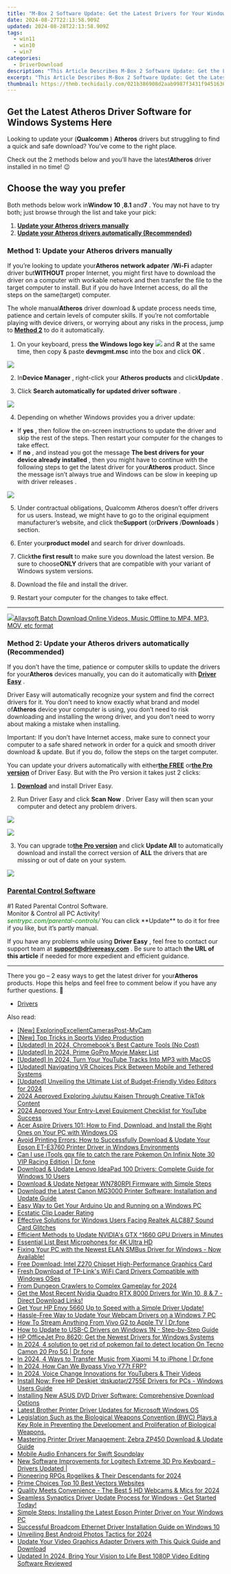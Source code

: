 ```yaml
---
title: "M-Box 2 Software Update: Get the Latest Drivers for Your Windows PC Easily"
date: 2024-08-27T22:13:58.909Z
updated: 2024-08-28T22:13:58.909Z
tags:
  - win11
  - win10
  - win7
categories:
  - DriverDownload
description: "This Article Describes M-Box 2 Software Update: Get the Latest Drivers for Your Windows PC Easily"
excerpt: "This Article Describes M-Box 2 Software Update: Get the Latest Drivers for Your Windows PC Easily"
thumbnail: https://thmb.techidaily.com/021b386908d2aab9987f3431f9451636e6368aadab9296b545a53a53a62cf42a.jpg
---
```


## Get the Latest Atheros Driver Software for Windows Systems Here

Looking to update your (**Qualcomm** ) **Atheros** drivers but struggling to find a quick and safe download? You’ve come to the right place.

 Check out the 2 methods below and you’ll have the latest**Atheros** driver installed in no time! 😉

## Choose the way you prefer

 Both methods below work in**Window 10** ,**8.1** and**7** . You may not have to try both; just browse through the list and take your pick:

1. **[Update your Atheros drivers manually](https://tools.techidaily.com/drivereasy/download/)**
2. **[Update your Atheros drivers automatically (Recommended)](https://tools.techidaily.com/drivereasy/download/)**

### Method 1: Update your Atheros drivers manually

 If you’re looking to update your**Atheros** **network adpater** /**Wi-Fi** adapter driver but**WITHOUT** proper Internet, you might first have to download the driver on a computer with workable network and then transfer the file to the target computer to install. But if you do have Internet access, do all the steps on the same(target) computer.

 The whole manual**Atheros** driver download & update process  needs time, patience and certain levels of computer skills. If you’re not comfortable playing  with device drivers, or worrying about any risks in the process, jump to **[Method 2](https://tools.techidaily.com/drivereasy/download/)**  to do it automatically.

 1) On your keyboard, press **the Windows logo key** **![](https://images.drivereasy.com/wp-content/uploads/2018/04/img_5ae0331bc08e4.png)**  and **R**  at the same time, then copy & paste **devmgmt.msc** into the box and click **OK** .

![](https://images.drivereasy.com/wp-content/uploads/2018/05/img_5afb9c1b96ba9.png)

 2) In**Device Manager** , right-click your **Atheros products** and click**Update** .

 3) Click **Search automatically for updated driver software** .

![](https://images.drivereasy.com/wp-content/uploads/2018/07/img_5b60227d330f0.png)

4) Depending on whether Windows provides you a driver update:

* If **yes** , then follow the on-screen instructions to update the driver and skip the rest of the steps. Then restart your computer for the changes to take effect.
* If **no** , and instead you got the message **The best drivers for your device already installed** , then you might have to continue with the following steps to get the latest driver for your**Atheros** product. Since the message isn’t always true and Windows can be slow in keeping up with driver releases .

![](https://images.drivereasy.com/wp-content/uploads/2018/07/img_5b602d7234e1b.jpg)

 5) Under contractual obligations, Qualcomm Atheros doesn’t offer drivers for us users. Instead, we might have to  go to the original equipment manufacturer’s website, and click the**Support** (or**Drivers** /**Downloads** ) section.

 6) Enter your**product model** and search for driver downloads.

 7) Click**the first result** to make sure you download the latest version.  Be sure to choose**ONLY** drivers that are compatible with your variant of Windows system versions.

 8) Download the file and install the driver.

 9) Restart your computer for the changes to take effect.

---

<!-- affiliate ads begin -->
<a href="https://secure.2checkout.com/order/checkout.php?PRODS=4631056&QTY=1&AFFILIATE=108875&CART=1"><img src="https://secure.avangate.com/images/merchant/997e65474a248252883b485717f7d098/products/buy-windows.png" border="0">Allavsoft Batch Download Online Videos, Music Offline to MP4, MP3, MOV, etc format </a>
<!-- affiliate ads end -->
### Method 2: Update your Atheros drivers automatically (Recommended)

 If you don’t have the time, patience or computer skills to update the drivers for your**Atheros** devices  manually, you can do it automatically with **[Driver Easy](https://tools.techidaily.com/drivereasy/download/)**  .

 Driver Easy will automatically recognize your system and find the correct drivers for it. You don’t need to know exactly what brand and model of**Atheros** device your computer is using, you don’t need to risk downloading and installing the wrong driver, and you don’t need to worry about making a mistake when installing.

 Important: If you don’t have Internet access, make sure to connect your computer to a safe shared network in order for a quick and smooth driver download & update. But if you do, follow the steps on the target computer.

 You can update your drivers automatically with either[**the FREE**](https://tools.techidaily.com/drivereasy/download/)  or[**the Pro version**](https://tools.techidaily.com/drivereasy/download/) of Driver Easy. But with the Pro version it takes just 2 clicks:

 1) **[Download](https://tools.techidaily.com/drivereasy/download/)**  and install Driver Easy.

 2) Run Driver Easy and click **Scan Now** .  Driver Easy will then scan your computer and detect any problem drivers.

![](https://images.drivereasy.com/wp-content/uploads/2018/07/img_5b3b19bf43ece.jpg)

<!-- affiliate ads begin -->
<a href="https://shop.copernic.com/order/checkout.php?PRODS=41033095&QTY=1&AFFILIATE=108875&CART=1"><img src="https://secure.2checkout.com/images/merchant/8d30aa96e72440759f74bd2306c1fa3d/Copernic-2023-Affiliate-728x90-Advanced-3YR.png" border="0"></a>
<!-- affiliate ads end -->
 3) You can upgrade to[**the Pro version**](https://tools.techidaily.com/drivereasy/download/)  and click **Update All** to automatically download and install the correct version of **ALL**  the drivers that are missing or out of date on your system.

![](https://images.drivereasy.com/wp-content/uploads/2018/07/img_5b5af0deb80ba.jpg)

<!-- affiliate ads begin -->
<h3 id="200610"><a href="https://sentrypc.7eer.net/c/5597632/200610/3022">Parental Control Software</a></h3>
<span class="text-ad-content">
	#1 Rated Parental Control Software.<br/>
	Monitor & Control all PC Activity!<br/>
		<cite style="color:green">sentrypc.com/parental-controls/</cite>
	</span><img height="0" width="0" src="https://sentrypc.7eer.net/i/5597632/200610/3022" style="position:absolute;visibility:hidden;" border="0" />
<!-- affiliate ads end -->
 You can click **Update**  to  do it for free if you like, but it’s partly manual.

 If you have any problems while using **Driver Easy** , feel free to contact our support team at **<support@drivereasy.com>** . Be sure to attach **the URL of this article** if needed for more expedient and efficient guidance.

---

 There you go – 2 easy ways to get the latest driver for your**Atheros** products. Hope this helps and feel free to comment below if you have any further questions. 🙂

* [Drivers](https://tools.techidaily.com/drivereasy/download/)

<ins class="adsbygoogle"
     style="display:block"
     data-ad-format="autorelaxed"
     data-ad-client="ca-pub-7571918770474297"
     data-ad-slot="1223367746"></ins>



<ins class="adsbygoogle"
     style="display:block"
     data-ad-client="ca-pub-7571918770474297"
     data-ad-slot="8358498916"
     data-ad-format="auto"
     data-full-width-responsive="true"></ins>

<span class="atpl-alsoreadstyle">Also read:</span>
<div><ul>
<li><a href="https://desktop-recording.techidaily.com/new-exploringexcellentcameraspost-mycam/"><u>[New] ExploringExcellentCamerasPost-MyCam</u></a></li>
<li><a href="https://youtube-webster.techidaily.com/op-tricks-in-sports-video-production/"><u>[New] Top Tricks in Sports Video Production</u></a></li>
<li><a href="https://visual-screen-recording.techidaily.com/updated-in-2024-chromebooks-best-capture-tools-no-cost/"><u>[Updated] In 2024, Chromebook's Best Capture Tools (No Cost)</u></a></li>
<li><a href="https://article-files.techidaily.com/updated-in-2024-prime-gopro-movie-maker-list/"><u>[Updated] In 2024, Prime GoPro Movie Maker List</u></a></li>
<li><a href="https://youtube-webster.techidaily.com/ed-in-2024-turn-your-youtube-tracks-into-mp3-with-macos/"><u>[Updated] In 2024, Turn Your YouTube Tracks Into MP3 with MacOS</u></a></li>
<li><a href="https://extra-support.techidaily.com/updated-navigating-vr-choices-pick-between-mobile-and-tethered-systems/"><u>[Updated] Navigating VR Choices  Pick Between Mobile and Tethered Systems</u></a></li>
<li><a href="https://youtube-blog.techidaily.com/ed-unveiling-the-ultimate-list-of-budget-friendly-video-editors-for-2024/"><u>[Updated] Unveiling the Ultimate List of Budget-Friendly Video Editors for 2024</u></a></li>
<li><a href="https://tiktok-clips.techidaily.com/2024-approved-exploring-jujutsu-kaisen-through-creative-tiktok-content/"><u>2024 Approved  Exploring Jujutsu Kaisen Through Creative TikTok Content</u></a></li>
<li><a href="https://facebook-video-share.techidaily.com/2024-approved-your-entry-level-equipment-checklist-for-youtube-success/"><u>2024 Approved  Your Entry-Level Equipment Checklist for YouTube Success</u></a></li>
<li><a href="https://driver-download.techidaily.com/acer-aspire-drivers-101-how-to-find-download-and-install-the-right-ones-on-your-pc-with-windows-os/"><u>Acer Aspire Drivers 101: How to Find, Download, and Install the Right Ones on Your PC with Windows OS</u></a></li>
<li><a href="https://driver-download.techidaily.com/avoid-printing-errors-how-to-successfully-download-and-update-your-epson-et-e3760-printer-driver-in-windows-environments/"><u>Avoid Printing Errors: How to Successfully Download & Update Your Epson ET-E3760 Printer Driver in Windows Environments</u></a></li>
<li><a href="https://android-pokemon-go.techidaily.com/can-i-use-itools-gpx-file-to-catch-the-rare-pokemon-on-infinix-note-30-vip-racing-edition-drfone-by-drfone-virtual-android/"><u>Can I use iTools gpx file to catch the rare Pokemon On Infinix Note 30 VIP Racing Edition | Dr.fone</u></a></li>
<li><a href="https://driver-download.techidaily.com/download-and-update-lenovo-ideapad-100-drivers-complete-guide-for-windows-10-users/"><u>Download & Update Lenovo IdeaPad 100 Drivers: Complete Guide for Windows 10 Users</u></a></li>
<li><a href="https://driver-download.techidaily.com/download-and-update-netgear-wn780rpi-firmware-with-simple-steps/"><u>Download & Update Netgear WN780RPI Firmware with Simple Steps</u></a></li>
<li><a href="https://driver-download.techidaily.com/download-the-latest-canon-mg3000-printer-software-installation-and-update-guide/"><u>Download the Latest Canon MG3000 Printer Software: Installation and Update Guide</u></a></li>
<li><a href="https://driver-download.techidaily.com/easy-way-to-get-your-arduino-up-and-running-on-a-windows-pc/"><u>Easy Way to Get Your Arduino Up and Running on a Windows PC</u></a></li>
<li><a href="https://extra-tips.techidaily.com/ecstatic-clip-loader-rating/"><u>Ecstatic Clip Loader Rating</u></a></li>
<li><a href="https://driver-download.techidaily.com/effective-solutions-for-windows-users-facing-realtek-alc887-sound-card-glitches/"><u>Effective Solutions for Windows Users Facing Realtek ALC887 Sound Card Glitches</u></a></li>
<li><a href="https://driver-download.techidaily.com/efficient-methods-to-update-nvidias-gtx-1660-gpu-drivers-in-minutes/"><u>Efficient Methods to Update NVIDIA's GTX ^1660 GPU Drivers in Minutes</u></a></li>
<li><a href="https://fox-http.techidaily.com/essential-list-best-microphones-for-4k-ultra-hd/"><u>Essential List  Best Microphones for 4K Ultra HD</u></a></li>
<li><a href="https://driver-download.techidaily.com/1722965037147-fixing-your-pc-with-the-newest-elan-smbus-driver-for-windows-now-available/"><u>Fixing Your PC with the Newest ELAN SMBus Driver for Windows - Now Available!</u></a></li>
<li><a href="https://driver-download.techidaily.com/free-download-intel-z270-chipset-high-performance-graphics-card/"><u>Free Download: Intel Z270 Chipset High-Performance Graphics Card</u></a></li>
<li><a href="https://driver-download.techidaily.com/fresh-download-of-tp-links-wifi-card-drivers-compatible-with-windows-oses/"><u>Fresh Download of TP-Link's WiFi Card Drivers Compatible with Windows OSes</u></a></li>
<li><a href="https://digital-screen-recording.techidaily.com/from-dungeon-crawlers-to-complex-gameplay-for-2024/"><u>From Dungeon Crawlers to Complex Gameplay for 2024</u></a></li>
<li><a href="https://driver-download.techidaily.com/1722963495321-get-the-most-recent-nvidia-quadro-rtx-8000-drivers-for-win-10-8-and-7-direct-download-links/"><u>Get the Most Recent Nvidia Quadro RTX 8000 Drivers for Win 10, 8 & 7 - Direct Download Links!</u></a></li>
<li><a href="https://driver-download.techidaily.com/get-your-hp-envy-5660-up-to-speed-with-a-simple-driver-update/"><u>Get Your HP Envy 5660 Up to Speed with a Simple Driver Update!</u></a></li>
<li><a href="https://driver-download.techidaily.com/hassle-free-way-to-update-your-webcam-drivers-on-a-windows-7-pc/"><u>Hassle-Free Way to Update Your Webcam Drivers on a Windows 7 PC</u></a></li>
<li><a href="https://screen-mirror.techidaily.com/how-to-stream-anything-from-vivo-g2-to-apple-tv-drfone-by-drfone-android/"><u>How To Stream Anything From Vivo G2 to Apple TV | Dr.fone</u></a></li>
<li><a href="https://driver-download.techidaily.com/how-to-update-to-usb-c-drivers-on-windows-1n-step-by-step-guide/"><u>How to Update to USB-C Drivers on Windows 1N - Step-by-Step Guide</u></a></li>
<li><a href="https://driver-download.techidaily.com/hp-officejet-pro-8620-get-the-newest-drivers-for-windows-systems/"><u>HP OfficeJet Pro 8620: Get the Newest Drivers for Windows Systems</u></a></li>
<li><a href="https://android-pokemon-go.techidaily.com/in-2024-4-solution-to-get-rid-of-pokemon-fail-to-detect-location-on-tecno-camon-20-pro-5g-drfone-by-drfone-virtual-android/"><u>In 2024, 4 solution to get rid of pokemon fail to detect location On Tecno Camon 20 Pro 5G | Dr.fone</u></a></li>
<li><a href="https://android-transfer.techidaily.com/in-2024-4-ways-to-transfer-music-from-xiaomi-14-to-iphone-drfone-by-drfone-transfer-from-android-transfer-from-android/"><u>In 2024, 4 Ways to Transfer Music from Xiaomi 14 to iPhone | Dr.fone</u></a></li>
<li><a href="https://bypass-frp.techidaily.com/in-2024-how-can-we-bypass-vivo-y77t-frp-by-drfone-android/"><u>In 2024, How Can We Bypass Vivo Y77t FRP?</u></a></li>
<li><a href="https://facebook-record-videos.techidaily.com/in-2024-voice-change-innovations-for-youtubers-and-their-videos/"><u>In 2024, Voice Change Innovations for YouTubers & Their Videos</u></a></li>
<li><a href="https://driver-download.techidaily.com/install-now-free-hp-deskjet-dskter2755e-drivers-for-pcs-windows-users-guide/"><u>Install Now: Free HP Deskjet ˈdɪskɹɒtər/2755E Drivers for PCs - Windows Users Guide</u></a></li>
<li><a href="https://driver-download.techidaily.com/installing-new-asus-dvd-driver-software-comprehensive-download-options/"><u>Installing New ASUS DVD Driver Software: Comprehensive Download Options</u></a></li>
<li><a href="https://driver-download.techidaily.com/latest-brother-printer-driver-updates-for-microsoft-windows-os/"><u>Latest Brother Printer Driver Updates for Microsoft Windows OS</u></a></li>
<li><a href="https://driver-download.techidaily.com/legislation-such-as-the-biological-weapons-convention-bwc-plays-a-key-role-in-preventing-the-development-and-proliferation-of-biological-weapons/"><u>Legislation Such as the Biological Weapons Convention (BWC) Plays a Key Role in Preventing the Development and Proliferation of Biological Weapons.</u></a></li>
<li><a href="https://driver-download.techidaily.com/mastering-printer-driver-management-zebra-zp450-download-and-update-guide/"><u>Mastering Printer Driver Management: Zebra ZP450 Download & Update Guide</u></a></li>
<li><a href="https://vp-tips.techidaily.com/mobile-audio-enhancers-for-swift-soundplay/"><u>Mobile Audio Enhancers for Swift Soundplay</u></a></li>
<li><a href="https://driver-download.techidaily.com/new-software-improvements-for-logitech-extreme-3d-pro-keyboard-drivers-updated/"><u>New Software Improvements for Logitech Extreme 3D Pro Keyboard – Drivers Updated |</u></a></li>
<li><a href="https://video-screen-grab.techidaily.com/pioneering-rpgs-rogelikes-and-their-descendants-for-2024/"><u>Pioneering RPGs  Rogelikes & Their Descendants for 2024</u></a></li>
<li><a href="https://extra-resources.techidaily.com/prime-choices-top-10-best-vectors-websites/"><u>Prime Choices  Top 10 Best Vectors Websites</u></a></li>
<li><a href="https://desktop-recording.techidaily.com/quality-meets-convenience-the-best-5-hd-webcams-and-mics-for-2024/"><u>Quality Meets Convenience - The Best 5 HD Webcams & Mics for 2024</u></a></li>
<li><a href="https://driver-download.techidaily.com/1722979112012-seamless-synaptics-driver-update-process-for-windows-get-started-today/"><u>Seamless Synaptics Driver Update Process for Windows - Get Started Today!</u></a></li>
<li><a href="https://driver-download.techidaily.com/simple-steps-installing-the-latest-epson-printer-driver-on-your-windows-pc/"><u>Simple Steps: Installing the Latest Epson Printer Driver on Your Windows PC</u></a></li>
<li><a href="https://driver-download.techidaily.com/successful-broadcom-ethernet-driver-installation-guide-on-windows-10/"><u>Successful Broadcom Ethernet Driver Installation Guide on Windows 10</u></a></li>
<li><a href="https://some-approaches.techidaily.com/unveiling-best-android-photos-tactics-for-2024/"><u>Unveiling Best Android Photos Tactics for 2024</u></a></li>
<li><a href="https://driver-download.techidaily.com/update-your-video-graphics-adapter-drivers-with-this-quick-guide-and-download/"><u>Update Your Video Graphics Adapter Drivers with This Quick Guide and Download</u></a></li>
<li><a href="https://ai-video-apps.techidaily.com/updated-in-2024-bring-your-vision-to-life-best-1080p-video-editing-software-reviewed/"><u>Updated In 2024, Bring Your Vision to Life Best 1080P Video Editing Software Reviewed</u></a></li>
</ul></div>
